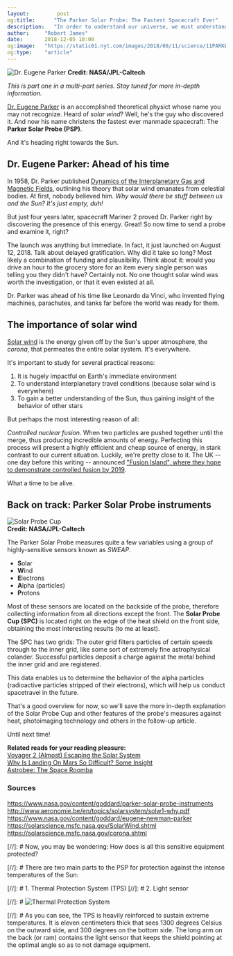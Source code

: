 ```yaml
---
layout:         post
og:title:      "The Parker Solar Probe: The Fastest Spacecraft Ever"
description:   "In order to understand our universe, we must understand solar wind."
author:     "Robert James"
date:       2018-12-05 10:00
og:image:   "https://static01.nyt.com/images/2018/08/11/science/11PARKER1/11PARKER1-jumbo.jpg?quality=90&auto=webp"
og:type:    "article"
---
```


![Dr. Eugene Parker](https://static01.nyt.com/images/2018/08/11/science/11PARKER1/11PARKER1-jumbo.jpg?quality=90&auto=webp)
**Credit: NASA/JPL-Caltech**

*This is part one in a multi-part series. Stay tuned for more in-depth information.*  
  
[Dr. Eugene Parker](https://www.nasa.gov/content/goddard/eugene-newman-parker) is an accomplished theoretical physict whose name you may not recognize. Heard of *solar wind*? Well, he's the guy who discovered it. And now his name christens the fastest ever manmade spacecraft: The **Parker Solar Probe (PSP)**.   

And it's heading right towards the Sun.  

## Dr. Eugene Parker: Ahead of his time

In 1958, Dr. Parker published [Dynamics of the Interplanetary Gas and Magnetic Fields](http://articles.adsabs.harvard.edu/cgi-bin/nph-iarticle_query?1958ApJ...128..664P&data_type=PDF_HIGH&whole_paper=YES&type=PRINTER&filetype=.pdf), outlining his theory that solar wind emanates from celestial bodies. At first, nobody believed him. *Why would there be stuff between us and the Sun? It's just empty, duh!*  

But just four years later, spacecraft Mariner 2 proved Dr. Parker right by discovering the presence of this energy. Great! So now time to send a probe and examine it, right?  
  
The launch was anything but immediate. In fact, it just launched on August 12, 2018. Talk about delayed gratification. Why did it take so long? Most likely a combination of funding and plausibility. Think about it: would you drive an hour to the grocery store for an item every single person was telling you they didn't have? Certainly not. No one thought solar wind was worth the investigation, or that it even existed at all.  
  
Dr. Parker was ahead of his time like Leonardo da Vinci, who invented flying machines, parachutes, and tanks far before the world was ready for them.

## The importance of solar wind

[Solar wind](https://solarscience.msfc.nasa.gov/SolarWind.shtml) is the energy given off by the Sun's upper atmosphere, the *corona*, that permeates the entire solar system. It's everywhere.  

It's important to study for several practical reasons:  
  
1. It is hugely impactful on Earth's immediate environment
2. To understand interplanetary travel conditions (because solar wind is everywhere)
3. To gain a better understanding of the Sun, thus gaining insight of the behavior of other stars

But perhaps the most interesting reason of all:  
  
*Controlled nuclear fusion*. When two particles are pushed together until the merge, thus producing incredible amounts of energy. Perfecting this process will present a highly efficient and cheap source of energy, in stark contrast to our current situation. Luckily, we're pretty close to it. The UK -- one day before this writing -- announced ["Fusion Island", where they hope to demonstrate controlled fusion by 2019](https://www.businessgreen.com/bg/news/3067747/fusion-island-uk-start-up-reveals-plans-for-pioneering-nuclear-fusion-research).  

What a time to be alive.  
  
## Back on track: Parker Solar Probe instruments

![Solar Probe Cup](https://www.cfa.harvard.edu/sweap/images/SPC_Glamour.jpg)  
**Credit: NASA/JPL-Caltech**

The Parker Solar Probe measures quite a few variables using a group of highly-sensitive sensors known as *SWEAP*.  
  
- **S**olar  
- **W**ind  
- **E**lectrons  
- **A**lpha (particles)  
- **P**rotons  
  
Most of these sensors are located on the backside of the probe, therefore collecting information from all directions except the front. The **Solar Probe Cup (SPC)** is located right on the edge of the heat shield on the front side, obtaining the most interesting results (to me at least).
  
The SPC has two grids: The outer grid filters particles of certain speeds through to the inner grid, like some sort of extremely fine astrophysical colander. Successful particles deposit a charge against the metal behind the inner grid and are registered.  
  
This data enables us to determine the behavior of the alpha particles (radioactive particles stripped of their electrons), which will help us conduct spacetravel in the future.  
  
That's a good overview for now, so we'll save the more in-depth explanation of the Solar Probe Cup and other features of the probe's measures against heat, photoimaging technology and others in the follow-up article.  
  
Until next time!  
  
**Related reads for your reading pleasure:**  
[Voyager 2 (Almost) Escaping the Solar System](https://inspiredspace.blog/Voyager-2-Escape-is-Like-Moving-Out.html)  
[Why Is Landing On Mars So Difficult? Some Insight](https://inspiredspace.blog/Why-is-Landing-On-Mars-So-Difficult-Some-InSight.html)  
[Astrobee: The Space Roomba](https://inspiredspace.blog/Astrobee-Roomba-for-Astronauts.html)

### Sources

https://www.nasa.gov/content/goddard/parker-solar-probe-instruments  
http://www.aeronomie.be/en/topics/solarsystem/solw1-why.pdf  
https://www.nasa.gov/content/goddard/eugene-newman-parker  
https://solarscience.msfc.nasa.gov/SolarWind.shtml  
https://solarscience.msfc.nasa.gov/corona.shtml  


[//]: # Now, you may be wondering: How does is all this sensitive equipment protected?
  
[//]: # There are two main parts to the PSP for protection against the intense temperatures of the Sun:  

[//]: # 1. Thermal Protection System (TPS)
[//]: # 2. Light sensor
  
[//]: # ![Thermal Protection System](https://3c1703fe8d.site.internapcdn.net/newman/gfx/news/hires/2018/cantheparker.jpg)  
  
[//]: # As you can see, the TPS is heavily reinforced to sustain extreme temperatures. It is eleven centimeters thick that sees 1300 degrees Celsius on the outward side, and 300 degrees on the bottom side. The long arm on the back (or ram) contains the light sensor that keeps the shield pointing at the optimal angle so as to not damage equipment.










